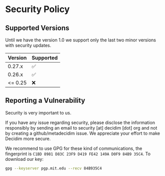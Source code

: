 # Security Policy

## Supported Versions

Until we have the version 1.0 we support only the last two minor versions with security updates.

| Version  | Supported          |
| -------- | ------------------ |
| 0.27.x   | :white_check_mark: |
| 0.26.x   | :white_check_mark: |
| \<= 0.25 | :x:                |

## Reporting a Vulnerability

Security is very important to us.

If you have any issue regarding security, please disclose the information responsibly by sending an email to security [at] decidim [dot] org and not by creating a github/metadecidim issue.
We appreciate your effort to make Decidim more secure.

We recommend to use GPG for these kind of communications, the fingerprint is `C1BD 8981 D83C 23F9 D419 FE42 149A D0F9 84B9 35C4`.
To download our key:

```bash
gpg --keyserver pgp.mit.edu --recv 84B935C4
```
